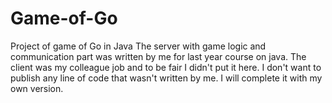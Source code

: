# Game-of-Go
Project of game of Go in Java
The server with game logic and communication part was written by me for last year course on java. The client was my colleague job and to be fair I didn't put it here. I don't want to publish any line of code that wasn't written by me. I will complete it with my own version.
